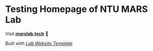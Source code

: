 
# Testing Homepage of NTU MARS Lab

Visit **[marslab.tech](http://marslab.tech)** 🚀

_Built with [Lab Website Template](https://greene-lab.gitbook.io/lab-website-template-docs)_
